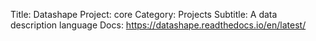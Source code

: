 Title: Datashape
Project: core
Category: Projects
Subtitle: A data description language
Docs: https://datashape.readthedocs.io/en/latest/
